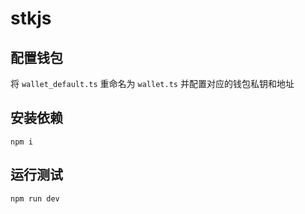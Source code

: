# stkjs

## 配置钱包
将 `wallet_default.ts` 重命名为 `wallet.ts` 并配置对应的钱包私钥和地址

## 安装依赖
```
npm i
```
## 运行测试 
```
npm run dev
```

